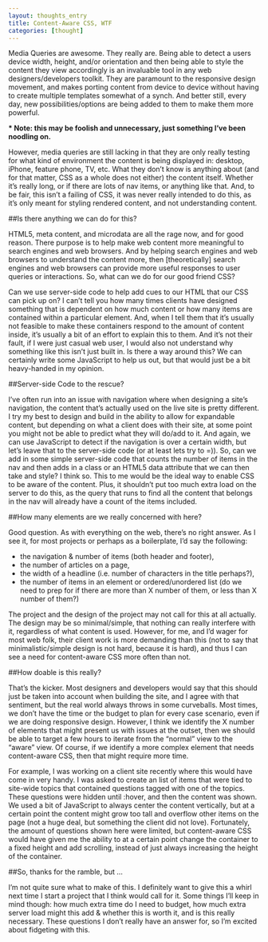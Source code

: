 ```yaml
---
layout: thoughts_entry
title: Content-Aware CSS, WTF
categories: [thought]
---
```


Media Queries are awesome. They really are. Being able to detect a users device width, height, and/or orientation and then being able to style the content they view accordingly is an invaluable tool in any web designers/developers toolkit. They are paramount to the responsive design movement, and makes porting content from device to device without having to create multiple templates somewhat of a synch. And better still, every day, new possibilities/options are being added to them to make them more powerful.

__* Note: this may be foolish and unnecessary, just something I’ve been noodling on.__

However, media queries are still lacking in that they are only really testing for what kind of environment the content is being displayed in: desktop, iPhone, feature phone, TV, etc. What they don’t know is anything about (and for that matter, CSS as a whole does not either) the content itself. Whether it’s really long, or if there are lots of nav items, or anything like that. And, to be fair, this isn’t a failing of CSS, it was never really intended to do this, as it’s only meant for styling rendered content, and not understanding content.

##Is there anything we can do for this?

HTML5, meta content, and microdata are all the rage now, and for good reason. There purpose is to help make web content more meaningful to search engines and web browsers. And by helping search engines and web browsers to understand the content more, then [theoretically] search engines and web browsers can provide more useful responses to user queries or interactions. So, what can we do for our good friend CSS?

Can we use server-side code to help add cues to our HTML that our CSS can pick up on? I can’t tell you how many times clients have designed something that is dependent on how much content or how many items are contained within a particular element. And, when I tell them that it’s usually not feasible to make these containers respond to the amount of content inside, it’s usually a bit of an effort to explain this to them. And it’s not their fault, if I were just casual web user, I would also not understand why something like this isn’t just built in. Is there a way around this? We can certainly write some JavaScript to help us out, but that would just be a bit heavy-handed in my opinion.

##Server-side Code to the rescue?

I’ve often run into an issue with navigation where when designing a site’s navigation, the content that’s actually used on the live site is pretty different. I try my best to design and build in the ability to allow for expandable content, but depending on what a client does with their site, at some point you might not be able to predict what they will do/add to it. And again, we can use JavaScript to detect if the navigation is over a certain width, but let’s leave that to the server-side code (or at least lets try to =)). So, can we add in some simple server-side code that counts the number of items in the nav and then adds in a class or an HTML5 data attribute that we can then take and style? I think so. This to me would be the ideal way to enable CSS to be aware of the content. Plus, it shouldn’t put too much extra load on the server to do this, as the query that runs to find all the content that belongs in the nav will already have a count of the items included.

##How many elements are we really concerned with here?

Good question. As with everything on the web, there’s no right answer. As I see it, for most projects or perhaps as a boilerplate, I’d say the following:

- the navigation & number of items (both header and footer),
- the number of articles on a page,
- the width of a headline (i.e. number of characters in the title perhaps?),
- the number of items in an element or ordered/unordered list (do we need to prep for if there are more than X number of them, or less than X number of them?)

The project and the design of the project may not call for this at all actually. The design may be so minimal/simple, that nothing can really interfere with it, regardless of what content is used. However, for me, and I’d wager for most web folk, their client work is more demanding than this (not to say that minimalistic/simple design is not hard, because it is hard), and thus I can see a need for content-aware CSS more often than not.

##How doable is this really?

That’s the kicker. Most designers and developers would say that this should just be taken into account when building the site, and I agree with that sentiment, but the real world always throws in some curveballs. Most times, we don’t have the time or the budget to plan for every case scenario, even if we are doing responsive design. However, I think we identify the X number of elements that might present us with issues at the outset, then we should be able to target a few hours to iterate from the “normal” view to the “aware” view. Of course, if we identify a more complex element that needs content-aware CSS, then that might require more time.

For example, I was working on a client site recently where this would have come in very handy. I was asked to create an list of items that were tied to site-wide topics that contained questions tagged with one of the topics. These questions were hidden until :hover, and then the content was shown. We used a bit of JavaScript to always center the content vertically, but at a certain point the content might grow too tall and overflow other items on the page (not a huge deal, but something the client did not love). Fortunately, the amount of questions shown here were limited, but content-aware CSS would have given me the ability to at a certain point change the container to a fixed height and add scrolling, instead of just always increasing the height of the container.

##So, thanks for the ramble, but …

I’m not quite sure what to make of this. I definitely want to give this a whirl next time I start a project that I think would call for it. Some things I’ll keep in mind though: how much extra time do I need to budget, how much extra server load might this add & whether this is worth it, and is this really necessary. These questions I don’t really have an answer for, so I’m excited about fidgeting with this.